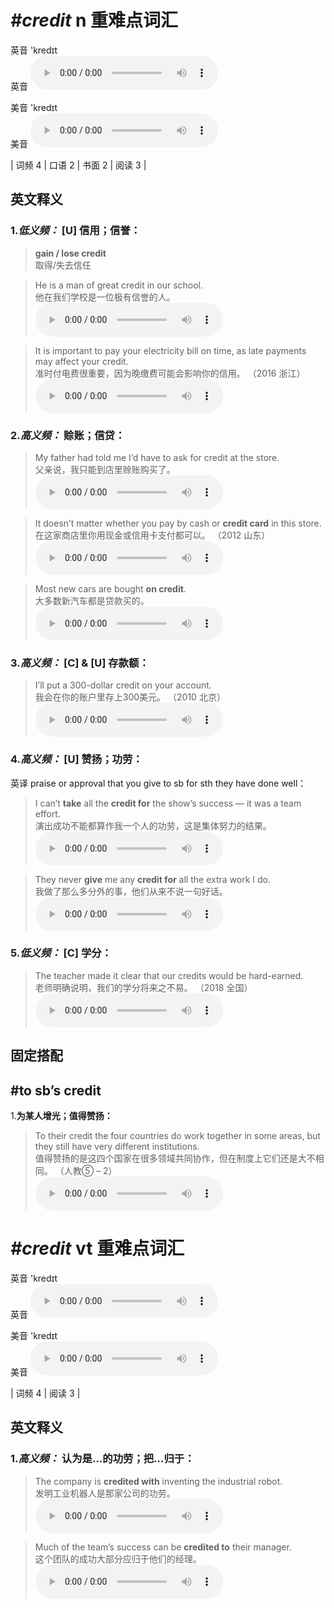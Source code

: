 # ***\#credit*** n  重难点词汇
英音 'kredɪt  
英音
<audio src="./media/credit-B.aac" controls="controls"></audio>

美音 'kredɪt  
美音
<audio src="./media/credit.aac" controls="controls"></audio>



| 词频 4 | 口语 2 | 书面 2 | 阅读 3 |  

英文释义
---
### 1.*低义频：* **[U] 信用；信誉：**  

 > **gain / lose credit**  
 > 取得/失去信任    

 > He is a man of great credit in our school.  
 > 他在我们学校是一位极有信誉的人。    
<audio src="./media/credit-1.aac" controls="controls"></audio>

 > It is important to pay your electricity bill on time, as late payments may affect your credit.  
 > 准时付电费很重要，因为晚缴费可能会影响你的信用。  （2016 浙江）  
<audio src="./media/credit50.aac" controls="controls"></audio>

### 2.*高义频：* **赊账；信贷：**  

 > My father had told me I’d have to ask for credit at the store.  
 > 父亲说，我只能到店里赊账购买了。    
<audio src="./media/credit-2.aac" controls="controls"></audio>

 > It doesn’t matter whether you pay by cash or **credit card** in this store.  
 > 在这家商店里你用现金或信用卡支付都可以。  （2012 山东）  
<audio src="./media/credit-3.aac" controls="controls"></audio>

 > Most new cars are bought **on credit**.  
 > 大多数新汽车都是贷款买的。    
<audio src="./media/credit-4.aac" controls="controls"></audio>

### 3.*高义频：* **[C] & [U] 存款额：**  

 > I’ll put a 300-dollar credit on your account.  
 > 我会在你的账户里存上300美元。  （2010 北京）  
<audio src="./media/credit-5.aac" controls="controls"></audio>

### 4.*高义频：* **[U] 赞扬；功劳：**  
英译 praise or approval that you give to sb for sth they have done well：

 > I can’t **take** all the **credit for** the show’s success — it was a team effort.   
 > 演出成功不能都算作我一个人的功劳，这是集体努力的结果。    
<audio src="./media/P113 credit6.aac" controls="controls"></audio>

 > They never **give** me any **credit for** all the extra work I do.  
 > 我做了那么多分外的事，他们从来不说一句好话。    
<audio src="./media/credit-7.aac" controls="controls"></audio>

### 5.*低义频：* **[C] 学分：**  

 > The teacher made it clear that our credits would be hard-earned.  
 > 老师明确说明，我们的学分将来之不易。  （2018 全国）  
<audio src="./media/credit-101_AAC.aac" controls="controls"></audio>


固定搭配
---
## \#to sb’s credit
1.**为某人增光；值得赞扬：**  

 > To their credit the four countries do work together in some areas, but they still have very different institutions.  
 > 值得赞扬的是这四个国家在很多领域共同协作，但在制度上它们还是大不相同。  （人教⑤ – 2）  
<audio src="./media/credit-10.aac" controls="controls"></audio>


# ***\#credit*** vt  重难点词汇
英音 'kredɪt  
英音
<audio src="./media/credit-B.aac" controls="controls"></audio>

美音 'kredɪt  
美音
<audio src="./media/credit.aac" controls="controls"></audio>



| 词频 4 | 阅读 3 |  

英文释义
---
### 1.*高义频：* **认为是...的功劳；把...归于：**  

 > The company is **credited with** inventing the industrial robot.  
 > 发明工业机器人是那家公司的功劳。    
<audio src="./media/credit-11.aac" controls="controls"></audio>

 > Much of the team’s success can be **credited to** their manager.  
 > 这个团队的成功大部分应归于他们的经理。    
<audio src="./media/credit-12.aac" controls="controls"></audio>


